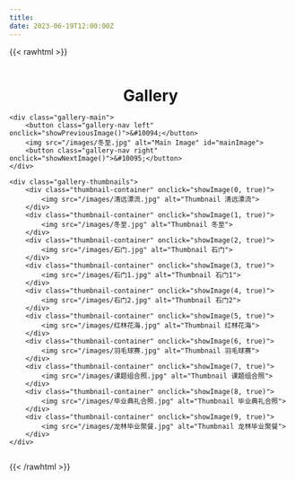 ```yaml
---
title:
date: 2023-06-19T12:00:00Z
---
```


{{< rawhtml >}}
<style>
h1 {
    text-align: center;
    margin-bottom: 1px;
}

.gallery {
    display: flex;
    flex-direction: column;
    align-items: center;
}

.gallery-main {
    width: 100%;
    max-width: 90vw;
    text-align: center;
    position: relative;
    margin-bottom: 10px; /* Adjusted margin here */
}

.gallery-main img {
    max-width: 100%;
    max-height: 100vh;
    height: auto;
    border: none;
    transition: opacity 1s ease-in-out;
}

.gallery-thumbnails {
    display: flex;
    justify-content: start; /* Modified to ensure alignment */
    gap: 10px;
    overflow-x: auto;
    white-space: nowrap;
    width: 100%;
    padding: 1px;
    box-sizing: border-box; /* Ensure padding and content are calculated together */
    margin-bottom: 10px; /* Adjusted margin here */
}

.thumbnail-container {
    display: inline-block;
    cursor: pointer;
    position: relative;
    pointer-events: none;
}

.thumbnail-container img {
    max-width: 150px;
    max-height: 100px;
    width: auto;
    height: auto;
    transition: transform 0.3s, border 0.3s;
    pointer-events: auto;
}

.thumbnail-container img:hover {
    transform: scale(1.1);
    border: none;
}

.gallery-thumbnails::-webkit-scrollbar {
    height: 8px;
}

.gallery-thumbnails::-webkit-scrollbar-thumb {
    background: #888;
    border-radius: 4px;
}

.gallery-thumbnails::-webkit-scrollbar-thumb:hover {
    background: #555;
}

.gallery-thumbnails::-webkit-scrollbar-track {
    background: #f1f1f1;
}

.gallery-nav {
    position: absolute;
    top: 50%;
    transform: translateY(-50%);
    background-color: rgba(0, 0, 0, 0.5);
    color: white;
    border: none;
    font-size: 2em;
    padding: 5px;
    cursor: pointer;
    z-index: 1;
}

.gallery-nav.left {
    left: 5px;
}

.gallery-nav.right {
    right: 5px;
}
</style>

<div class="gallery">
    <h1>Gallery</h1>
    
    <div class="gallery-main">
        <button class="gallery-nav left" onclick="showPreviousImage()">&#10094;</button>
        <img src="/images/冬至.jpg" alt="Main Image" id="mainImage">
        <button class="gallery-nav right" onclick="showNextImage()">&#10095;</button>
    </div>

    <div class="gallery-thumbnails">
        <div class="thumbnail-container" onclick="showImage(0, true)">
            <img src="/images/清远漂流.jpg" alt="Thumbnail 清远漂流">
        </div>
        <div class="thumbnail-container" onclick="showImage(1, true)">
            <img src="/images/冬至.jpg" alt="Thumbnail 冬至">
        </div>
        <div class="thumbnail-container" onclick="showImage(2, true)">
            <img src="/images/石门.jpg" alt="Thumbnail 石门">
        </div>
        <div class="thumbnail-container" onclick="showImage(3, true)">
            <img src="/images/石门1.jpg" alt="Thumbnail 石门1">
        </div>
        <div class="thumbnail-container" onclick="showImage(4, true)">
            <img src="/images/石门2.jpg" alt="Thumbnail 石门2">
        </div>
        <div class="thumbnail-container" onclick="showImage(5, true)">
            <img src="/images/红林花海.jpg" alt="Thumbnail 红林花海">
        </div>
        <div class="thumbnail-container" onclick="showImage(6, true)">
            <img src="/images/羽毛球赛.jpg" alt="Thumbnail 羽毛球赛">
        </div>
        <div class="thumbnail-container" onclick="showImage(7, true)">
            <img src="/images/课题组合照.jpg" alt="Thumbnail 课题组合照">
        </div>
        <div class="thumbnail-container" onclick="showImage(8, true)">
            <img src="/images/毕业典礼合照.jpg" alt="Thumbnail 毕业典礼合照">
        </div>
        <div class="thumbnail-container" onclick="showImage(9, true)">
            <img src="/images/龙林毕业聚餐.jpg" alt="Thumbnail 龙林毕业聚餐">
        </div>
    </div>
</div>

<script>
const images = [
    { src: '/images/清远漂流.jpg' },
    { src: '/images/冬至.jpg' },
    { src: '/images/石门.jpg' },
    { src: '/images/石门1.jpg' },
    { src: '/images/石门2.jpg' },
    { src: '/images/红林花海.jpg' },
    { src: '/images/羽毛球赛.jpg' },
    { src: '/images/课题组合照.jpg' },
    { src: '/images/毕业典礼合照.jpg' },
    { src: '/images/龙林毕业聚餐.jpg' }
];

let currentIndex = 1;
let autoSwitchInterval;
const transitionTime = 1000; // 1 second
const quickTransitionTime = 500; // 0.5 second

function showImage(index, quick = false) {
    currentIndex = index;
    const mainImage = document.getElementById('mainImage');

    if (quick) {
        mainImage.style.transition = `opacity ${quickTransitionTime}ms ease-in-out`;
    } else {
        mainImage.style.transition = `opacity ${transitionTime}ms ease-in-out`;
    }

    mainImage.style.opacity = 0;

    setTimeout(() => {
        mainImage.src = images[index].src;
        mainImage.style.opacity = 1;
    }, quick ? quickTransitionTime : transitionTime);

    resetAutoSwitch();
}

function showNextImage() {
    currentIndex = (currentIndex + 1) % images.length;
    showImage(currentIndex, true);
}

function showPreviousImage() {
    currentIndex = (currentIndex - 1 + images.length) % images.length;
    showImage(currentIndex, true);
}

function autoSwitchImages() {
    autoSwitchInterval = setInterval(showNextImage, 5000); // 5 seconds
}

function resetAutoSwitch() {
    clearInterval(autoSwitchInterval);
    autoSwitchImages();
}

document.addEventListener('DOMContentLoaded', () => {
    autoSwitchImages();
});
</script>
{{< /rawhtml >}}
